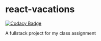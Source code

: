 # react-vacations

[![Codacy Badge](https://app.codacy.com/project/badge/Grade/2890d8b8a40e4ce1ab75405ac8664da6)](https://app.codacy.com/gh/yuval59/react-vacations/dashboard?utm_source=gh&utm_medium=referral&utm_content=&utm_campaign=Badge_grade)

A fullstack project for my class assignment
